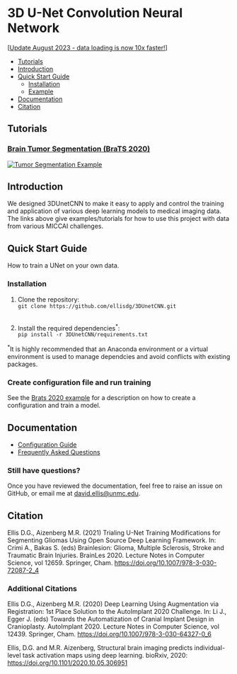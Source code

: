 # 3D U-Net Convolution Neural Network

[[Update August 2023 - data loading is now 10x faster!](doc/Changes.md)]

* [Tutorials](#tutorials)
* [Introduction](#introduction)
* [Quick Start Guide](#quickstart)
  * [Installation](#installation)
  * [Example](#brats2020)
* [Documentation](#documentation)
* [Citation](#citation)


## Tutorials <a name="tutorials"></a>
### [Brain Tumor Segmentation (BraTS 2020)](examples/brats2020)
[![Tumor Segmentation Example](doc/viz/tumor_segmentation_illusatration.gif)](examples/brats2020)

## Introduction <a name="introduction"></a>
We designed 3DUnetCNN to make it easy to apply and control the training and application of various deep learning models to medical imaging data.
The links above give examples/tutorials for how to use this project with data from various MICCAI challenges.


## Quick Start Guide <a name="quickstart"></a>
How to train a UNet on your own data.

### Installation <a name="installation"></a>
1. Clone the repository:<br />
```git clone https://github.com/ellisdg/3DUnetCNN.git``` <br /><br />

2. Install the required dependencies<sup>*</sup>:<br />
```pip install -r 3DUnetCNN/requirements.txt``` 

<sup>*</sup>It is highly recommended that an Anaconda environment or a virtual environment is used to 
manage dependcies and avoid conflicts with existing packages.

### Create configuration file and run training <a name="brats2020"></a>
See the [Brats 2020 example](https://github.com/ellisdg/3DUnetCNN/tree/master/examples/brats2020) for a description on how to create a configuration and train a model.


## Documentation <a name="documentation"></a>
* [Configuration Guide](doc/Configuration.md)
* [Frequently Asked Questions](doc/FAQ.md)

### Still have questions? <a name="questions"></a>
Once you have reviewed the documentation, feel free to raise an issue on GitHub, or email me at david.ellis@unmc.edu.

## Citation <a name="citation"></a>
Ellis D.G., Aizenberg M.R. (2021) Trialing U-Net Training Modifications for Segmenting Gliomas Using Open Source Deep Learning Framework. In: Crimi A., Bakas S. (eds) Brainlesion: Glioma, Multiple Sclerosis, Stroke and Traumatic Brain Injuries. BrainLes 2020. Lecture Notes in Computer Science, vol 12659. Springer, Cham. https://doi.org/10.1007/978-3-030-72087-2_4

### Additional Citations
Ellis D.G., Aizenberg M.R. (2020) Deep Learning Using Augmentation via Registration: 1st Place Solution to the AutoImplant 2020 Challenge. In: Li J., Egger J. (eds) Towards the Automatization of Cranial Implant Design in Cranioplasty. AutoImplant 2020. Lecture Notes in Computer Science, vol 12439. Springer, Cham. https://doi.org/10.1007/978-3-030-64327-0_6

Ellis, D.G. and M.R. Aizenberg, Structural brain imaging predicts individual-level task activation maps using deep learning. bioRxiv, 2020: https://doi.org/10.1101/2020.10.05.306951
